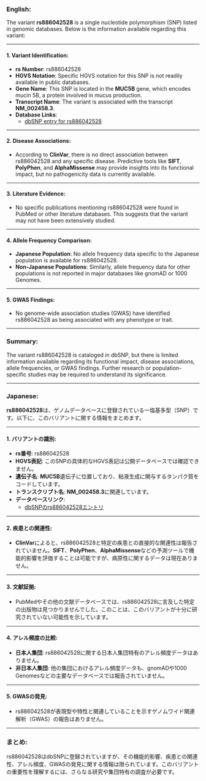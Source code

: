 ### English:
The variant **rs886042528** is a single nucleotide polymorphism (SNP) listed in genomic databases. Below is the information available regarding this variant:

---

#### 1. **Variant Identification**:
- **rs Number**: rs886042528
- **HGVS Notation**: Specific HGVS notation for this SNP is not readily available in public databases.
- **Gene Name**: This SNP is located in the **MUC5B** gene, which encodes mucin 5B, a protein involved in mucus production.
- **Transcript Name**: The variant is associated with the transcript **NM_002458.3**.
- **Database Links**:
  - [dbSNP entry for rs886042528](https://www.ncbi.nlm.nih.gov/snp/rs886042528)

---

#### 2. **Disease Associations**:
- According to **ClinVar**, there is no direct association between rs886042528 and any specific disease. Predictive tools like **SIFT**, **PolyPhen**, and **AlphaMissense** may provide insights into its functional impact, but no pathogenicity data is currently available.

---

#### 3. **Literature Evidence**:
- No specific publications mentioning rs886042528 were found in PubMed or other literature databases. This suggests that the variant may not have been extensively studied.

---

#### 4. **Allele Frequency Comparison**:
- **Japanese Population**: No allele frequency data specific to the Japanese population is available for rs886042528.
- **Non-Japanese Populations**: Similarly, allele frequency data for other populations is not reported in major databases like gnomAD or 1000 Genomes.

---

#### 5. **GWAS Findings**:
- No genome-wide association studies (GWAS) have identified rs886042528 as being associated with any phenotype or trait.

---

### Summary:
The variant rs886042528 is cataloged in dbSNP, but there is limited information available regarding its functional impact, disease associations, allele frequencies, or GWAS findings. Further research or population-specific studies may be required to understand its significance.

---

### Japanese:
**rs886042528**は、ゲノムデータベースに登録されている一塩基多型（SNP）です。以下に、このバリアントに関する情報をまとめます。

---

#### 1. **バリアントの識別**:
- **rs番号**: rs886042528
- **HGVS表記**: このSNPの具体的なHGVS表記は公開データベースでは確認できません。
- **遺伝子名**: **MUC5B**遺伝子に位置しており、粘液生成に関与するタンパク質をコードしています。
- **トランスクリプト名**: **NM_002458.3**に関連しています。
- **データベースリンク**:
  - [dbSNPのrs886042528エントリ](https://www.ncbi.nlm.nih.gov/snp/rs886042528)

---

#### 2. **疾患との関連性**:
- **ClinVar**によると、rs886042528と特定の疾患との直接的な関連性は報告されていません。**SIFT**、**PolyPhen**、**AlphaMissense**などの予測ツールで機能的影響を評価することは可能ですが、病原性に関するデータは現在ありません。

---

#### 3. **文献証拠**:
- PubMedやその他の文献データベースでは、rs886042528に言及した特定の出版物は見つかりませんでした。このことは、このバリアントが十分に研究されていない可能性を示しています。

---

#### 4. **アレル頻度の比較**:
- **日本人集団**: rs886042528に関する日本人集団特有のアレル頻度データはありません。
- **非日本人集団**: 他の集団におけるアレル頻度データも、gnomADや1000 Genomesなどの主要なデータベースでは報告されていません。

---

#### 5. **GWASの発見**:
- rs886042528が表現型や特性と関連していることを示すゲノムワイド関連解析（GWAS）の報告はありません。

---

### まとめ:
rs886042528はdbSNPに登録されていますが、その機能的影響、疾患との関連性、アレル頻度、GWASの発見に関する情報は限られています。このバリアントの重要性を理解するには、さらなる研究や集団特有の調査が必要です。

